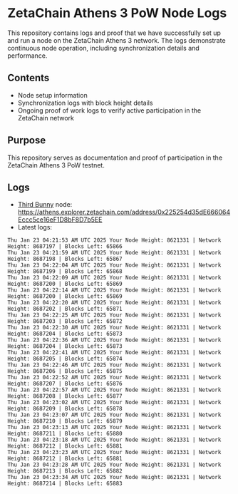 # ZetaChain Athens 3 PoW Node Logs
This repository contains logs and proof that we have successfully set up and run a node on the ZetaChain Athens 3 network. The logs demonstrate continuous node operation, including synchronization details and performance.

## Contents
- Node setup information
- Synchronization logs with block height details
- Ongoing proof of work logs to verify active participation in the ZetaChain network

## Purpose
This repository serves as documentation and proof of participation in the ZetaChain Athens 3 PoW testnet.

## Logs

- [Third Bunny](https://thirdbunny.xyz/) node: https://athens.explorer.zetachain.com/address/0x225254d35dE666064Eccc5ce16eF1D8bF8D7b5EE
- Latest logs:
```
Thu Jan 23 04:21:53 AM UTC 2025 Your Node Height: 8621331 | Network Height: 8687197 | Blocks Left: 65866
Thu Jan 23 04:21:59 AM UTC 2025 Your Node Height: 8621331 | Network Height: 8687198 | Blocks Left: 65867
Thu Jan 23 04:22:04 AM UTC 2025 Your Node Height: 8621331 | Network Height: 8687199 | Blocks Left: 65868
Thu Jan 23 04:22:09 AM UTC 2025 Your Node Height: 8621331 | Network Height: 8687200 | Blocks Left: 65869
Thu Jan 23 04:22:14 AM UTC 2025 Your Node Height: 8621331 | Network Height: 8687200 | Blocks Left: 65869
Thu Jan 23 04:22:20 AM UTC 2025 Your Node Height: 8621331 | Network Height: 8687202 | Blocks Left: 65871
Thu Jan 23 04:22:25 AM UTC 2025 Your Node Height: 8621331 | Network Height: 8687203 | Blocks Left: 65872
Thu Jan 23 04:22:30 AM UTC 2025 Your Node Height: 8621331 | Network Height: 8687204 | Blocks Left: 65873
Thu Jan 23 04:22:36 AM UTC 2025 Your Node Height: 8621331 | Network Height: 8687204 | Blocks Left: 65873
Thu Jan 23 04:22:41 AM UTC 2025 Your Node Height: 8621331 | Network Height: 8687205 | Blocks Left: 65874
Thu Jan 23 04:22:46 AM UTC 2025 Your Node Height: 8621331 | Network Height: 8687206 | Blocks Left: 65875
Thu Jan 23 04:22:52 AM UTC 2025 Your Node Height: 8621331 | Network Height: 8687207 | Blocks Left: 65876
Thu Jan 23 04:22:57 AM UTC 2025 Your Node Height: 8621331 | Network Height: 8687208 | Blocks Left: 65877
Thu Jan 23 04:23:02 AM UTC 2025 Your Node Height: 8621331 | Network Height: 8687209 | Blocks Left: 65878
Thu Jan 23 04:23:07 AM UTC 2025 Your Node Height: 8621331 | Network Height: 8687210 | Blocks Left: 65879
Thu Jan 23 04:23:13 AM UTC 2025 Your Node Height: 8621331 | Network Height: 8687211 | Blocks Left: 65880
Thu Jan 23 04:23:18 AM UTC 2025 Your Node Height: 8621331 | Network Height: 8687212 | Blocks Left: 65881
Thu Jan 23 04:23:23 AM UTC 2025 Your Node Height: 8621331 | Network Height: 8687212 | Blocks Left: 65881
Thu Jan 23 04:23:28 AM UTC 2025 Your Node Height: 8621331 | Network Height: 8687213 | Blocks Left: 65882
Thu Jan 23 04:23:34 AM UTC 2025 Your Node Height: 8621331 | Network Height: 8687214 | Blocks Left: 65883
```
